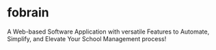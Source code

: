 # fobrain
A Web-based Software Application with versatile Features to Automate, Simplify, and Elevate Your School Management process!
